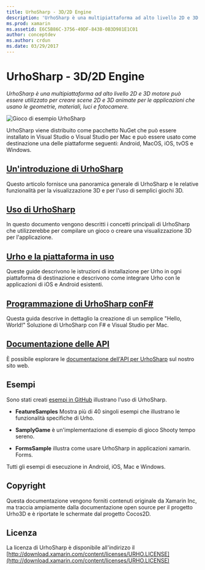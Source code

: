 ```yaml
---
title: UrhoSharp - 3D/2D Engine
description: 'UrhoSharp è una multipiattaforma ad alto livello 2D e 3D motore può essere utilizzato per creare scene 2D e 3D animate per le applicazioni che usano le geometrie, materiali, luci e fotocamere.'
ms.prod: xamarin
ms.assetid: E6C5B86C-3756-49DF-843B-0B3D981E1C01
author: conceptdev
ms.author: crdun
ms.date: 03/29/2017
---
```

# <a name="urhosharp---3d2d-engine"></a>UrhoSharp - 3D/2D Engine

_UrhoSharp è una multipiattaforma ad alto livello 2D e 3D motore può essere utilizzato per creare scene 2D e 3D animate per le applicazioni che usano le geometrie, materiali, luci e fotocamere._

![Gioco di esempio UrhoSharp](images/video.gif)

UrhoSharp viene distribuito come pacchetto NuGet che può essere installato in Visual Studio o Visual Studio per Mac e può essere usato come destinazione una delle piattaforme seguenti: Android, MacOS, iOS, tvOS e Windows.

## <a name="an-introduction-to-urhosharpgraphics-gamesurhosharpintroductionmd"></a>[Un'introduzione di UrhoSharp](~/graphics-games/urhosharp/introduction.md)

Questo articolo fornisce una panoramica generale di UrhoSharp e le relative funzionalità per la visualizzazione 3D e per l'uso di semplici giochi 3D.

## <a name="using-urhosharpgraphics-gamesurhosharpusingmd"></a>[Uso di UrhoSharp](~/graphics-games/urhosharp/using.md)

In questo documento vengono descritti i concetti principali di UrhoSharp che utilizzerebbe per compilare un gioco o creare una visualizzazione 3D per l'applicazione.

## <a name="urho-and-your-platformgraphics-gamesurhosharpplatformindexmd"></a>[Urho e la piattaforma in uso](~/graphics-games/urhosharp/platform/index.md)

Queste guide descrivono le istruzioni di installazione per Urho in ogni piattaforma di destinazione e descrivono come integrare Urho con le applicazioni di iOS e Android esistenti.

## <a name="programming-urhosharp-with-fgraphics-gamesurhosharpfsharpmd"></a>[Programmazione di UrhoSharp conF#](~/graphics-games/urhosharp/fsharp.md)

Questa guida descrive in dettaglio la creazione di un semplice "Hello, World!" Soluzione di UrhoSharp con F# e Visual Studio per Mac.

## <a name="api-documentationhttpsdeveloperxamarincomapirooturho"></a>[Documentazione delle API](https://developer.xamarin.com/api/root/Urho/)

È possibile esplorare le [documentazione dell'API per UrhoSharp](https://developer.xamarin.com/api/root/Urho/) sul nostro sito web.

## <a name="samples"></a>Esempi

Sono stati creati [esempi in GitHub](https://github.com/xamarin/urho-samples) illustrano l'uso di UrhoSharp.

- **FeatureSamples** Mostra più di 40 singoli esempi che illustrano le funzionalità specifiche di Urho.

- **SamplyGame** è un'implementazione di esempio di gioco Shooty tempo sereno.

- **FormsSample** illustra come usare UrhoSharp in applicazioni xamarin. Forms.

Tutti gli esempi di esecuzione in Android, iOS, Mac e Windows.

## <a name="copyright"></a>Copyright

Questa documentazione vengono forniti contenuti originale da Xamarin Inc, ma traccia ampiamente dalla documentazione open source per il progetto Urho3D e è riportate le schermate dal progetto Cocos2D.

## <a name="license"></a>Licenza

La licenza di UrhoSharp è disponibile all'indirizzo il [http://download.xamarin.com/content/licenses/URHO.LICENSE](http://download.xamarin.com/content/licenses/URHO.LICENSE)

